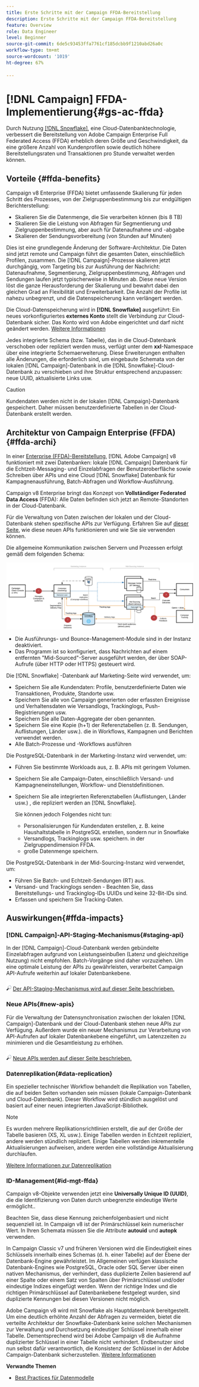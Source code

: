 ```yaml
---
title: Erste Schritte mit der Campaign FFDA-Bereitstellung
description: Erste Schritte mit der Campaign FFDA-Bereitstellung
feature: Overview
role: Data Engineer
level: Beginner
source-git-commit: 6de5c93453ffa7761cf185dcbb9f1210abd26a0c
workflow-type: tm+mt
source-wordcount: '1019'
ht-degree: 67%

---
```


# [!DNL Campaign] FFDA-Implementierung{#gs-ac-ffda}

Durch Nutzung [[!DNL Snowflake]](https://www.snowflake.com/), eine Cloud-Datenbanktechnologie, verbessert die Bereitstellung von Adobe Campaign Enterprise Full Federated Access (FFDA) erheblich deren Größe und Geschwindigkeit, da eine größere Anzahl von Kundenprofilen sowie deutlich höhere Bereitstellungsraten und Transaktionen pro Stunde verwaltet werden können.

## Vorteile {#ffda-benefits}

Campaign v8 Enterprise (FFDA) bietet umfassende Skalierung für jeden Schritt des Prozesses, von der Zielgruppenbestimmung bis zur endgültigen Berichterstellung:

* Skalieren Sie die Datenmenge, die Sie verarbeiten können (bis 8 TB)
* Skalieren Sie die Leistung von Abfragen für Segmentierung und Zielgruppenbestimmung, aber auch für Datenaufnahme und -abgabe
* Skalieren der Sendungsvorbereitung (von Stunden auf Minuten)

Dies ist eine grundlegende Änderung der Software-Architektur. Die Daten sind jetzt remote und Campaign führt die gesamten Daten, einschließlich Profilen, zusammen. Die [!DNL Campaign]-Prozesse skalieren jetzt durchgängig, vom Targeting bis zur Ausführung der Nachricht: Datenaufnahme, Segmentierung, Zielgruppenbestimmung, Abfragen und Sendungen laufen jetzt typischerweise in Minuten ab. Diese neue Version löst die ganze Herausforderung der Skalierung und bewahrt dabei den gleichen Grad an Flexibilität und Erweiterbarkeit. Die Anzahl der Profile ist nahezu unbegrenzt, und die Datenspeicherung kann verlängert werden.

Die Cloud-Datenspeicherung wird in **[!DNL Snowflake]** ausgeführt: Ein neues vorkonfiguriertes **externes Konto** stellt die Verbindung zur Cloud-Datenbank sicher. Das Konto wird von Adobe eingerichtet und darf nicht geändert werden. [Weitere Informationen](../config/external-accounts.md)

Jedes integrierte Schema (bzw. Tabelle), das in die Cloud-Datenbank verschoben oder repliziert werden muss, verfügt unter dem **xxl**-Namespace über eine integrierte Schemaerweiterung. Diese Erweiterungen enthalten alle Änderungen, die erforderlich sind, um eingebaute Schemata von der lokalen [!DNL Campaign]-Datenbank in die [!DNL Snowflake]-Cloud-Datenbank zu verschieben und ihre Struktur entsprechend anzupassen: neue UUID, aktualisierte Links usw.

>[!CAUTION]
>
> Kundendaten werden nicht in der lokalen [!DNL Campaign]-Datenbank gespeichert. Daher müssen benutzerdefinierte Tabellen in der Cloud-Datenbank erstellt werden.

## Architektur von Campaign Enterprise (FFDA){#ffda-archi}

In einer [Enterprise (FFDA)-Bereitstellung](../architecture/enterprise-deployment.md), [!DNL Adobe Campaign] v8 funktioniert mit zwei Datenbanken: lokale [!DNL Campaign] Datenbank für die Echtzeit-Messaging- und Einzelabfragen der Benutzeroberfläche sowie Schreiben über APIs und eine Cloud [!DNL Snowflake] Datenbank für Kampagnenausführung, Batch-Abfragen und Workflow-Ausführung.

Campaign v8 Enterprise bringt das Konzept von **Vollständiger Federated Data Access** (FFDA): Alle Daten befinden sich jetzt an Remote-Standorten in der Cloud-Datenbank.

Für die Verwaltung von Daten zwischen der lokalen und der Cloud-Datenbank stehen spezifische APIs zur Verfügung. Erfahren Sie auf [dieser Seite](new-apis.md), wie diese neuen APIs funktionieren und wie Sie sie verwenden können.

Die allgemeine Kommunikation zwischen Servern und Prozessen erfolgt gemäß dem folgenden Schema:

![](assets/architecture.png)

* Die Ausführungs- und Bounce-Management-Module sind in der Instanz deaktiviert.
* Das Programm ist so konfiguriert, dass Nachrichten auf einem entfernten &quot;Mid-Sourced&quot;-Server ausgeführt werden, der über SOAP-Aufrufe (über HTTP oder HTTPS) gesteuert wird.

Die [!DNL Snowflake] -Datenbank auf Marketing-Seite wird verwendet, um:

* Speichern Sie alle Kundendaten: Profile, benutzerdefinierte Daten wie Transaktionen, Produkte, Standorte usw.
* Speichern Sie alle von Campaign generierten oder erfassten Ereignisse und Verhaltensdaten wie Versandlogs, Trackinglogs, Push-Registrierungen usw.
* Speichern Sie alle Daten-Aggregate der oben genannten.
* Speichern Sie eine Kopie (h+1) der Referenztabellen (z. B. Sendungen, Auflistungen, Länder usw.). die in Workflows, Kampagnen und Berichten verwendet werden.
* Alle Batch-Prozesse und -Workflows ausführen


Die PostgreSQL-Datenbank in der Marketing-Instanz wird verwendet, um:

* Führen Sie bestimmte Workloads aus, z. B. APIs mit geringem Volumen.
* Speichern Sie alle Campaign-Daten, einschließlich Versand- und Kampagneneinstellungen, Workflow- und Dienstdefinitionen.
* Speichern Sie alle integrierten Referenztabellen (Auflistungen, Länder usw.) , die repliziert werden an [!DNL Snowflake].

   Sie können jedoch Folgendes nicht tun:
   * Personalisierungen für Kundendaten erstellen, z. B. keine Haushaltstabelle in PostgreSQL erstellen, sondern nur in Snowflake
   * Versandlogs, Trackinglogs usw. speichern. in der Zielgruppendimension FFDA.
   * große Datenmenge speichern.


Die PostgreSQL-Datenbank in der Mid-Sourcing-Instanz wird verwendet, um:

* Führen Sie Batch- und Echtzeit-Sendungen (RT) aus.
* Versand- und Trackinglogs senden - Beachten Sie, dass Bereitstellungs- und Trackinglog-IDs UUIDs und keine 32-Bit-IDs sind.
* Erfassen und speichern Sie Tracking-Daten.


## Auswirkungen{#ffda-impacts}

### [!DNL Campaign]-API-Staging-Mechanismus{#staging-api}

In der [!DNL Campaign]-Cloud-Datenbank werden gebündelte Einzelabfragen aufgrund von Leistungseinbußen (Latenz und gleichzeitige Nutzung) nicht empfohlen. Batch-Vorgänge sind daher vorzuziehen. Um eine optimale Leistung der APIs zu gewährleisten, verarbeitet Campaign API-Aufrufe weiterhin auf lokaler Datenbankebene.

![](../assets/do-not-localize/glass.png) [Der API-Staging-Mechanismus wird auf dieser Seite beschrieben.](staging.md)

### Neue APIs{#new-apis}

Für die Verwaltung der Datensynchronisation zwischen der lokalen [!DNL Campaign]-Datenbank und der Cloud-Datenbank stehen neue APIs zur Verfügung. Außerdem wurde ein neuer Mechanismus zur Verarbeitung von API-Aufrufen auf lokaler Datenbankebene eingeführt, um Latenzzeiten zu minimieren und die Gesamtleistung zu erhöhen.

![](../assets/do-not-localize/glass.png) [Neue APIs werden auf dieser Seite beschrieben.](new-apis.md)


### Datenreplikation{#data-replication}

Ein spezieller technischer Workflow behandelt die Replikation von Tabellen, die auf beiden Seiten vorhanden sein müssen (lokale Campaign-Datenbank und Cloud-Datenbank). Dieser Workflow wird stündlich ausgelöst und basiert auf einer neuen integrierten JavaScript-Bibliothek.

>[!NOTE]
>
> Es wurden mehrere Replikationsrichtlinien erstellt, die auf der Größe der Tabelle basieren (XS, XL usw.).
> Einige Tabellen werden in Echtzeit repliziert, andere werden stündlich repliziert. Einige Tabellen werden inkrementelle Aktualisierungen aufweisen, andere werden eine vollständige Aktualisierung durchlaufen.

[Weitere Informationen zur Datenreplikation](replication.md)

### ID-Management{#id-mgt-ffda}

Campaign v8-Objekte verwenden jetzt eine **Universally Unique ID (UUID)**, die die Identifizierung von Daten durch unbegrenzte eindeutige Werte ermöglicht..

Beachten Sie, dass diese Kennung zeichenfolgenbasiert und nicht sequenziell ist. In Campaign v8 ist der Primärschlüssel kein numerischer Wert. In Ihren Schemata müssen Sie die Attribute **autouid** und **autopk** verwenden.

In Campaign Classic v7 und früheren Versionen wird die Eindeutigkeit eines Schlüssels innerhalb eines Schemas (d. h. einer Tabelle) auf der Ebene der Datenbank-Engine gewährleistet. Im Allgemeinen verfügen klassische Datenbank-Engines wie PostgreSQL, Oracle oder SQL Server über einen nativen Mechanismus, der verhindert, dass duplizierte Zeilen basierend auf einer Spalte oder einem Satz von Spalten über Primärschlüssel und/oder eindeutige Indizes eingefügt werden. Wenn der richtige Index und die richtigen Primärschlüssel auf Datenbankebene festgelegt wurden, sind duplizierte Kennungen bei diesen Versionen nicht möglich.

Adobe Campaign v8 wird mit Snowflake als Hauptdatenbank bereitgestellt. Um eine deutlich erhöhte Anzahl der Abfragen zu vermeiden, bietet die verteilte Architektur der Snowflake-Datenbank keine solchen Mechanismen zur Verwaltung und Durchsetzung eindeutiger Schlüssel innerhalb einer Tabelle. Dementsprechend wird bei Adobe Campaign v8 die Aufnahme duplizierter Schlüssel in einer Tabelle nicht verhindert. Endbenutzer sind nun selbst dafür verantwortlich, die Konsistenz der Schlüssel in der Adobe Campaign-Datenbank sicherzustellen. [Weitere Informationen](keys.md)

**Verwandte Themen**

* [Best Practices für Datenmodelle](../dev/datamodel-best-practices.md)
